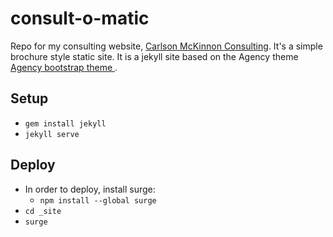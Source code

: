 # consult-o-matic
Repo for my consulting website, [Carlson McKinnon Consulting](http://carlsonmckinnon.com). It's a simple brochure style static site. It is a jekyll site based on the Agency theme [Agency bootstrap theme ](http://startbootstrap.com/templates/agency/).

## Setup
* `gem install jekyll`
* `jekyll serve`

## Deploy
* In order to deploy, install surge:
    * `npm install --global surge`
* `cd _site`
* `surge`

